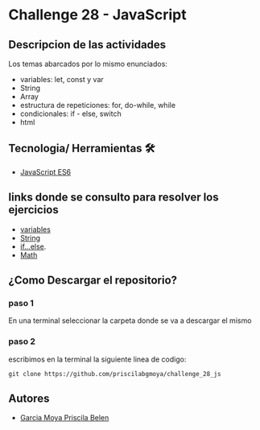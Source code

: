 # Challenge 28 - JavaScript

## Descripcion de las actividades 
Los temas abarcados por lo mismo enunciados: 
- variables: let, const y var
- String
- Array
- estructura de repeticiones: for, do-while, while
- condicionales: if - else, switch
- html

## Tecnologia/ Herramientas 🛠️
- [JavaScript ES6](https://developer.mozilla.org/es/docs/Web/JavaScript)

## links donde se consulto para resolver los ejercicios
- [variables](https://developer.mozilla.org/es/docs/Learn/JavaScript/First_steps/Variables)
- [String](https://developer.mozilla.org/es/docs/Web/JavaScript/Reference/Global_Objects/String)
- [if...else](https://developer.mozilla.org/es/docs/Web/JavaScript/Reference/Statements/if...else).
- [Math](https://developer.mozilla.org/es/docs/Web/JavaScript/Reference/Global_Objects/Math)

## ¿Como Descargar el repositorio?
### paso 1 
En una terminal seleccionar la carpeta donde se va a descargar el mismo
### paso 2 
escribimos en la terminal la siguiente linea de codigo: 
```
git clone https://github.com/priscilabgmoya/challenge_28_js
```
## Autores 
- [Garcia Moya Priscila Belen](https://github.com/priscilabgmoya)